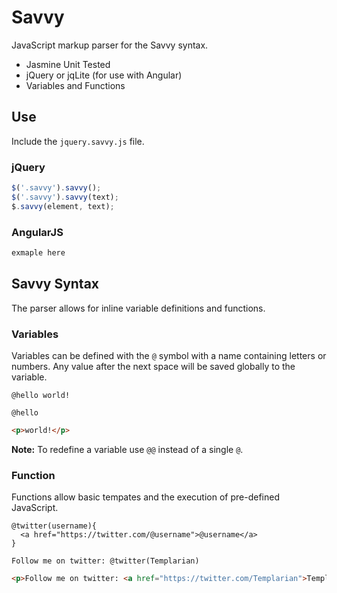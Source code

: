 # Savvy

JavaScript markup parser for the Savvy syntax.

- Jasmine Unit Tested
- jQuery or jqLite (for use with Angular)
- Variables and Functions

## Use

Include the `jquery.savvy.js` file.

### jQuery

```javascript
$('.savvy').savvy();
$('.savvy').savvy(text);
$.savvy(element, text);
```

### AngularJS

```javascript
exmaple here
```

## Savvy Syntax

The parser allows for inline variable definitions and functions.

### Variables

Variables can be defined with the `@` symbol with a name containing letters or numbers. Any value after the next space will be saved globally to the variable.

```text
@hello world!

@hello
```

```html
<p>world!</p>
```

**Note:** To redefine a variable use `@@` instead of a single `@`.

### Function

Functions allow basic tempates and the execution of pre-defined JavaScript.

```text
@twitter(username){
  <a href="https://twitter.com/@username">@username</a>
}

Follow me on twitter: @twitter(Templarian)
```

```html
<p>Follow me on twitter: <a href="https://twitter.com/Templarian">Templarian</a></p>
```

